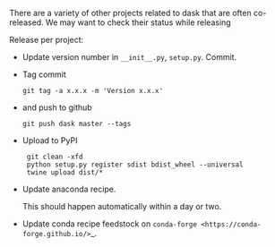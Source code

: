 There are a variety of other projects related to dask that are often
co-released.  We may want to check their status while releasing


Release per project:

*   Update version number in ``__init__.py``, ``setup.py``. Commit.

*   Tag commit

        git tag -a x.x.x -m 'Version x.x.x'

*   and push to github

        git push dask master --tags

*  Upload to PyPI

        git clean -xfd
        python setup.py register sdist bdist_wheel --universal
        twine upload dist/*

*   Update anaconda recipe.

    This should happen automatically within a day or two.

*   Update conda recipe feedstock on `conda-forge <https://conda-forge.github.io/>`_.
